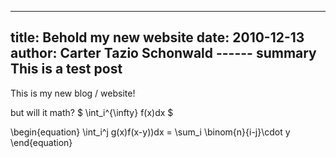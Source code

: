 ------
title: Behold my new website
date: 2010-12-13
author: Carter Tazio Schonwald
------ summary
This is a test post
------
This is my new blog / website!

but will it math? $ \int_i^{\infty} f(x)dx $

\begin{equation} \int_i^j g(x)f(x-y))dx = \sum_i \binom{n}{i-j}\cdot y  \end{equation}